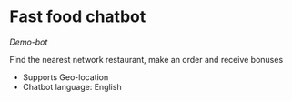 # Fast food chatbot
*Demo-bot*

Find the nearest network restaurant, make an order and receive bonuses

- Supports Geo-location
- Chatbot language: English
